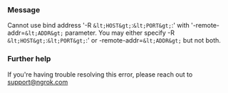 
### Message
Cannot use bind address '-R `&lt;HOST&gt;`:`&lt;PORT&gt;`:' with '-remote-addr=`&lt;ADDR&gt;` parameter.
You may either specify -R `&lt;HOST&gt;`:`&lt;PORT&gt;`:' or -remote-addr=`&lt;ADDR&gt;` but not both.

### Further help
If you're having trouble resolving this error, please reach out to [support@ngrok.com](mailto:support@ngrok.com?subject=Help%20with%20ERR_NGROK_1114)

